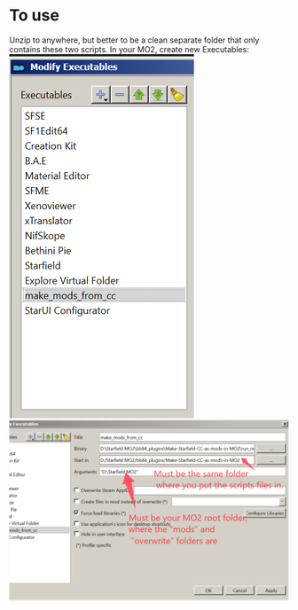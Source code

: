 # To use 
Unzip to anywhere, but better to be a clean separate folder that only contains these two scripts. In your MO2, create new Executables:
![alt text](image.png)
![alt text](image-1.png)